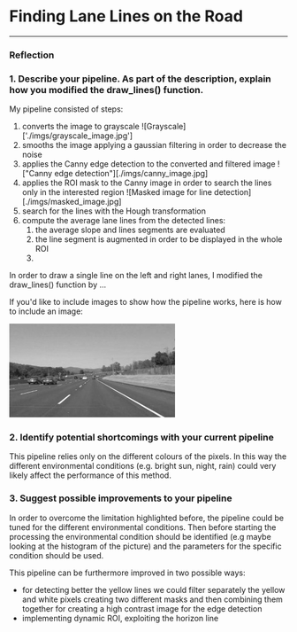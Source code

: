 # **Finding Lane Lines on the Road** 

[//]: # (Image References)

[image1]: ./examples/grayscale.jpg "Grayscale"

---

### Reflection

### 1. Describe your pipeline. As part of the description, explain how you modified the draw_lines() function.

My pipeline consisted of <N> steps:
1. converts the image to grayscale
    ![Grayscale]['./imgs/grayscale_image.jpg']
1. smooths the image applying a gaussian filtering in order to decrease the noise
1. applies the Canny edge detection to the converted and filtered image
    !["Canny edge detection"][./imgs/canny_image.jpg]
1. applies the ROI mask to the Canny image in order to search the lines only in the interested region
    ![Masked image for line detection][./imgs/masked_image.jpg]
1. search for the lines with the Hough transformation
1. compute the average lane lines from the detected lines:
    1. the average slope and lines segments are evaluated
    1. the line segment is augmented in order to be displayed in the whole ROI
    1. 
    
In order to draw a single line on the left and right lanes, I modified the draw_lines() function by ...

If you'd like to include images to show how the pipeline works, here is how to include an image: 

![alt text][image1]


### 2. Identify potential shortcomings with your current pipeline

This pipeline relies only on the different colours of the pixels. In this way the different environmental conditions (e.g. bright sun, night, rain) could very likely affect the performance of this method.   


### 3. Suggest possible improvements to your pipeline

In order to overcome the limitation highlighted before, the pipeline could be tuned for the different environmental conditions. Then before starting the processing the environmental condition should be identified (e.g maybe looking at the histogram of the picture) and the parameters for the specific condition should be used.

This pipeline can be furthermore improved in two possible ways:
* for detecting better the yellow lines we could filter separately the yellow and white pixels creating two different masks and then combining them together for creating a high contrast image for the edge detection
* implementing dynamic ROI, exploiting the horizon line
